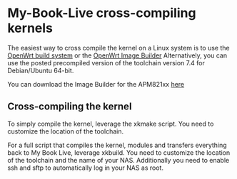 # My-Book-Live cross-compiling kernels

The easiest way to cross compile the kernel on a Linux system is to use the [OpenWrt build system](https://openwrt.org/docs/guide-developer/build-system/use-buildsystem) or the [OpenWrt Image Builder](https://openwrt.org/docs/guide-user/additional-software/imagebuilder)
Alternatively, you can use the posted precompiled version of the toolchain version 7.4 for Debian/Ubuntu 64-bit.

You can download the Image Builder for the APM821xx [here](https://downloads.openwrt.org/snapshots/targets/apm821xx/sata/)


## Cross-compiling the kernel

To simply compile the kernel, leverage the xkmake script.
You need to customize the location of the toolchain.

For a full script that compiles the kernel, modules and transfers everything back to My Book Live, leverage xkbuild.
You need to customize the location of the toolchain and the name of your NAS.
Additionally you need to enable ssh and sftp to automatically log in your NAS as root.


